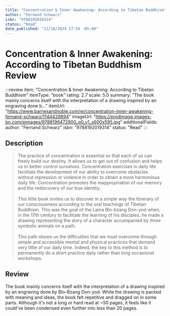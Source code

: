 ```yaml
---
title: "Concentration & Inner Awakening: According to Tibetan Buddhism"
author: "Fernand Schwarz"
isbn: "9788192019314"
status: "Read"
date_published: "11/18/2024 17:54 -05:00"
---
```


# Concentration & Inner Awakening: According to Tibetan Buddhism Review

:::review
item: "Concentration & Inner Awakening: According to Tibetan Buddhism"
itemType: "book"
rating: 2.7
scale: 5.0
summary: "The book mainly concerns itself with the interpretation of a drawing inspired by an engraving done b..."
itemUrl: "https://www.barnesandnoble.com/w/concentration-inner-awakening-fernand-schwarz/1144428894"
imageUrl: "https://prodimage.images-bn.com/pimages/9788196472900_p0_v1_s600x595.jpg"
additionalFields:
  author: "Fernand Schwarz"
  isbn: "9788192019314"
  status: "Read"
:::

## Description

> The practice of concentration is essential so that each of us can freely build our destiny. It allows us to get out of confusion and helps us to better control ourselves. Concentration exercises in daily life facilitate the development of our ability to overcome obstacles without repression or violence in order to obtain a more harmonious daily life. Concentration promotes the reappropriation of our memory and the rediscovery of our true identity.  
> <br>
> This little book invites us to discover in a simple way the itinerary of our consciousness according to the oral teachings of Tibetan Buddhism. This was the goal of the Lama Blo-bzang Don-yod when, in the 17th century to facilitate the learning of his disciples, he made a drawing representing the story of a character accompanied by three symbolic animals on a path.  
> <br>
> This path shows us the difficulties that we must overcome through simple and accessible mental and physical practices that demand very little of our daily time. Indeed, the key to this method is to permanently do a short practice daily rather than long occasional workshops.  

## Review

The book mainly concerns itself with the interpretation of a drawing inspired by an engraving done by Blo-Bzang Don-yod. While the drawing is packed with meaning and ideas, the book felt repetitive and dragged on in some parts. Although it's not a long or hard read at ~50 pages, it feels like it could've been condensed even further into less than 20 pages. 
